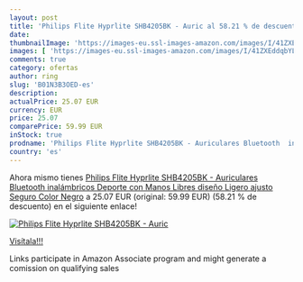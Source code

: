 ```yaml
---
layout: post
title: 'Philips Flite Hyprlite SHB4205BK - Auric al 58.21 % de descuento'
date: 
thumbnailImage: 'https://images-eu.ssl-images-amazon.com/images/I/41ZXEddqbYL._SL200_.jpg'
images: [ 'https://images-eu.ssl-images-amazon.com/images/I/41ZXEddqbYL._SL200_.jpg' ]
comments: true
category: ofertas
author: ring
slug: 'B01N3B3OED-es'
description:
actualPrice: 25.07 EUR
currency: EUR
price: 25.07
comparePrice: 59.99 EUR
inStock: true
prodname: 'Philips Flite Hyprlite SHB4205BK - Auriculares Bluetooth  inalámbricos  Deporte  con Manos Libres diseño  Ligero  ajusto Seguro  Color Negro'
country: 'es'
---
```


Ahora mismo tienes [Philips Flite Hyprlite SHB4205BK - Auriculares Bluetooth  inalámbricos  Deporte  con Manos Libres diseño  Ligero  ajusto Seguro  Color Negro](https://www.amazon.es/dp/B01N3B3OED/?tag=tolees-21) a 25.07 EUR (original: 59.99 EUR) (58.21 %  de descuento) en el siguiente enlace!

[![Philips Flite Hyprlite SHB4205BK - Auric](https://images-eu.ssl-images-amazon.com/images/I/41ZXEddqbYL._SL200_.jpg)](https://www.amazon.es/dp/B01N3B3OED/?tag=tolees-21)

[Visítala!!!](https://www.amazon.es/dp/B01N3B3OED/?tag=tolees-21)

Links participate in Amazon Associate program and might generate a comission on qualifying sales
